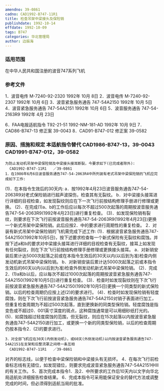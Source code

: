 ```yaml
---
amendno: 39-0861
cadno: CAD1992-B747-11R1
title: 检查吊架中梁接头及保险销
publishdate: 1992-10-14
effdate: 1992-10-09
tags: B747
categories: 华北管理局
author: 边振海
---
```


### 适用范围 
在中华人民共和国注册的波音747系列飞机

### 参考文件
1．波音电传 M-7240-92-2320 1992年 10月 8日
 2．波音电传 M-7240-92-2307 1992年 10月 6日
 3．波音紧急服务通告 747-54A2150 1992年 10月 5日
 4．波音紧急服务通告 747-54A2151 1992年 10月 6日
 5．波音服务通告 747-54-2163R9 1992年 4月 23日

 6．FAA电报适航指令 T92-21-51 1992-NM-181-AD 1992年 10月 9日
 7．CAD86-B747-13 修正案 39-0043 
8．CAD91-B747-012 修正案 39-0582 


### 原因、措施和规定 本适航指令替代 CAD1986-B747-13，39-0043 CAD1991-B747-012，39-0582 
    为防止发动机吊架中梁保险销及中梁接头接耳断裂，今要求如下(已完成者除外): 
      CAD1992-B747-11R1   ／39-0861 
    1．在1986年6月6日波音服务通告747-54-2063R4中所列装有老式吊架中梁保险销的飞机应完成如下工作: 
(1)．在本指令生效后的30天内: 
      a．按1992年4月23日波音服务通告747-54-2063R9对老式保险销进行超声波探伤，检查其有无裂纹。 
      b．对中梁接头接耳进行详细的目视检查，如发现裂纹则应在下一次飞行前按结构修理手册进行修理或更换。 
(2)．在完成(1)a、b的工作后应以每次不超过500次起落的周期按波音服务通告747-54-2063R9(1992年4月23日)进行重复检查。 
     (3)．如发现保险销有裂纹，则要求在下次飞行前按波音服务通告747-54-2063R9(1992年4月23日)更换一个新式吊架中梁保险销。此后应按2．中的要求进行周期性的重复检查。 
2．对装有新式吊架中梁保险销的飞机需完成下述工作: 
     (1)．根据波音紧急服务通告747-54A2150(1992年10月5日)，按下述要求检查每一个新式保险有无裂纹和腐蚀。并按下述a和b的要求对中梁接头接耳进行详细的目视检查有无裂纹，接耳上如发现有任何裂纹，则在下次飞行前按结构修理手册修理或更换接头接耳。 
      a．对新销安装后累计达5000次起落之前或在本指令生效后的30天以内(以后到为准)检查内侧发动机新式吊架中梁保险销。 
      b．对新销安装后累计达5000次起落之前或本指令生效后的60天以内(以后到为准)检查外侧发动机新式吊架中梁保险销。 
     (2)．完成2．(1)a和b以后，应以每次不超过1000次起落的周期按波音紧急服务通告747-54A2150(1992年10月5日)进行重复检查。 
     (3)．检查时如发现裂纹则在下次飞行前按波音紧急服务通告747-54A2150(1992年10月5日)更换一个同类型的新式保险销。以后的检查周期仍应按上述(2)的要求进行。 
     (4)．检查时如发现保险销有轻度腐蚀，则在下次飞行前按波音紧急服务通告747-54A2150对销子表面进行加工，但重复检查周期为不超过500次起落，直到更换新的同类型保险销。轻度腐蚀是指变色或不超过0．001英寸深度的斑点，这种腐蚀通常是可以用细砂纸打光的。 
(5)．如腐蚀超过轻度腐蚀的范围，但无裂纹，则应在15次起落以内按波音紧急服务通告747-54A2150进行加工，或更换一个新的同类型保险销，以后的检查周期仍按本指令2．(2)的要求进行。 

    3．对全部飞机应在30天(内侧发动机)，或60天(外侧发动机)以内按波音紧急服务通告747-54A2151在支架和后整流罩之间喷一条互相
      CAD1992-B747-11R1   ／39-0861 
对齐的标志线，以便于检查中梁保险销和中梁接头有无损坏。 
    4．在每次飞行前检查标志线有无错位，如发现错位，则要求完成波音紧急服务通告747-54A2151中Ⅲ的有关工作。 
    5．首次完成本指令1．及2．中所要求的工作后10天内以文字向华北局适航处详细报告检查结果。 
    6．完成本指令可采用能保证安全的替代方法或调整完成的时间，但必须得到适航当局的批准。

